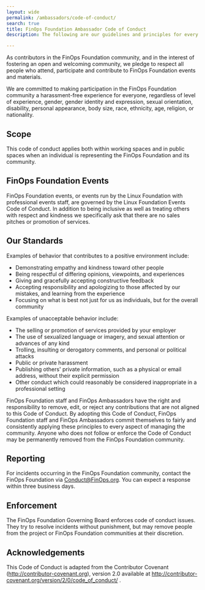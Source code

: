 ```yaml
---
layout: wide
permalink: /ambassadors/code-of-conduct/
search: true
title: FinOps Foundation Ambassador Code of Conduct
description: The following are our guidelines and principles for every chosen FinOps Foundation Ambassador to follow. We put these in place to ensure our ambassadors represent our community well and help members get the most of out their FinOps Foundation experience.

---
```


As contributors in the FinOps Foundation community, and in the interest of fostering an open and welcoming community, we pledge to respect all people who attend, participate and contribute to FinOps Foundation events and materials.

We are committed to making participation in the FinOps Foundation community a harassment-free experience for everyone, regardless of level of experience, gender, gender identity and expression, sexual orientation, disability, personal appearance, body size, race, ethnicity, age, religion, or nationality.

## Scope

This code of conduct applies both within working spaces and in public spaces when an individual is representing the FinOps Foundation and its community.

## FinOps Foundation Events
FinOps Foundation events, or events run by the Linux Foundation with professional events staff, are governed by the Linux Foundation Events Code of Conduct. In addition to being inclusive as well as treating others with respect and kindness we specifically ask that there are no sales pitches or promotion of services.

## Our Standards
Examples of behavior that contributes to a positive environment include:
* Demonstrating empathy and kindness toward other people
* Being respectful of differing opinions, viewpoints, and experiences
* Giving and gracefully accepting constructive feedback
* Accepting responsibility and apologizing to those affected by our mistakes, and learning from the experience
* Focusing on what is best not just for us as individuals, but for the overall community

Examples of unacceptable behavior include:
* The selling or promotion of services provided by your employer
* The use of sexualized language or imagery, and sexual attention or advances of any kind
* Trolling, insulting or derogatory comments, and personal or political attacks
* Public or private harassment
* Publishing others' private information, such as a physical or email address, without their explicit permission
* Other conduct which could reasonably be considered inappropriate in a professional setting

FinOps Foundation staff and FinOps Ambassadors have the right and responsibility to remove, edit, or reject any contributions that are not aligned to this Code of Conduct. By adopting this Code of Conduct, FinOps Foundation staff and FinOps Ambassadors commit themselves to fairly and consistently applying these principles to every aspect of managing the community. Anyone who does not follow or enforce the Code of Conduct may be permanently removed from the FinOps Foundation community.

## Reporting
For incidents occurring in the FinOps Foundation community, contact the FinOps Foundation via Conduct@FinOps.org. You can expect a response within three business days.

## Enforcement
The FinOps Foundation Governing Board enforces code of conduct issues. They try to resolve incidents without punishment, but may remove people from the project or FinOps Foundation communities at their discretion.

## Acknowledgements
This Code of Conduct is adapted from the Contributor Covenant (http://contributor-covenant.org), version 2.0 available at http://contributor-covenant.org/version/2/0/code_of_conduct/ .

